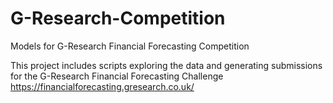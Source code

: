 # G-Research-Competition
Models for G-Research Financial Forecasting Competition

This project includes scripts exploring the data and generating submissions for the G-Research Financial Forecasting Challenge https://financialforecasting.gresearch.co.uk/

